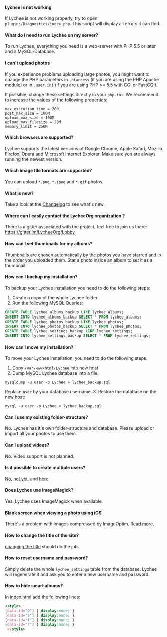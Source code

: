#### Lychee is not working
If Lychee is not working properly, try to open `plugins/Diagnostics/index.php`. This script will display all errors it can find.

#### What do I need to run Lychee on my server?
To run Lychee, everything you need is a web-server with PHP 5.5 or later and a MySQL-Database.

#### I can't upload photos
If you experience problems uploading large photos, you might want to change the PHP parameters in `.htaccess` (if you are using the PHP Apache module) or in `.user.ini` (if you are using PHP >= 5.5 with CGI or FastCGI).

If possible, change these settings directly in your `php.ini`. We recommend to increase the values of the following properties:

```
max_execution_time = 200
post_max_size = 100M
upload_max_size = 100M
upload_max_filesize = 20M
memory_limit = 256M
```

#### Which browsers are supported?
Lychee supports the latest versions of Google Chrome, Apple Safari, Mozilla Firefox, Opera and Microsoft Internet Explorer. Make sure you are always running the newest version.

#### Which image file formats are supported?
You can upload `*.png`, `*.jpeg` and `*.gif` photos.

#### What is new?
Take a look at the [Changelog](Changelog.md) to see what's new.

#### Where can I easily contact the LycheeOrg organization ?

There is a gitter associated with the project, feel free to join us there: https://gitter.im/LycheeOrg/Lobby

#### How can I set thumbnails for my albums?
Thumbnails are chosen automatically by the photos you have starred and in the order you uploaded them. Star a photo inside an album to set it as a thumbnail.

#### How can I backup my installation?
To backup your Lychee installation you need to do the following steps:

1. Create a copy of the whole Lychee folder
2. Run the following MySQL Queries:  
```sql
CREATE TABLE lychee_albums_backup LIKE lychee_albums;
INSERT INTO lychee_albums_backup SELECT * FROM lychee_albums;
CREATE TABLE lychee_photos_backup LIKE lychee_photos;
INSERT INTO lychee_photos_backup SELECT * FROM lychee_photos;
CREATE TABLE lychee_settings_backup LIKE lychee_settings;
INSERT INTO lychee_settings_backup SELECT * FROM lychee_settings;
```

#### How can I move my installation?

To move your Lychee installation, you need to do the following steps.

1. Copy `/var/www/html/Lychee` into new host
2. Dump MySQL Lychee database into a file:
```
mysqldump -u user -p Lychee > lychee_backup.sql
```
Replace `user` by your database username.
3. Restore the database on the new host:
```
mysql -u user -p Lychee < lychee_backup.sql
```

#### Can I use my existing folder-structure?
No. Lychee has it's own folder-structure and database. Please upload or import all your photos to use them.

#### Can I upload videos?
No. Video support is not planned.

#### Is it possible to create multiple users?
[No, not yet.](https://github.com/electerious/Lychee/issues/132) and [here](https://github.com/LycheeOrg/Lychee/issues/30)

#### Does Lychee use ImageMagick?
Yes. Lychee uses ImageMagick when available.

#### Blank screen when viewing a photo using iOS
There's a problem with images compressed by ImageOptim. [Read more.](https://github.com/electerious/Lychee/issues/175#issuecomment-47403992)

#### How to change the title of the site?

[changing the title](https://github.com/electerious/Lychee/blob/master/index.html#L6) should do the job.

#### How to reset username and password?
Simply delete the whole `lychee_settings` table from the database. Lychee will regenerate it and ask you to enter a new username and password.

#### How to hide smart albums?

In [index.html](https://github.com/LycheeOrg/Lychee/blob/master/index.html#L20) add the following lines:

```html
<style>
[data-id="0"] { display:none; }
[data-id="s"] { display:none; }
[data-id="f"] { display:none; }
[data-id="r"] { display:none; }
 </style>
 ```
